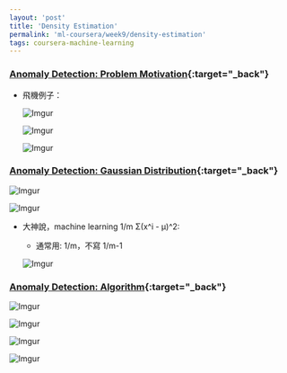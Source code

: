 ```yaml
---
layout: 'post'
title: 'Density Estimation'
permalink: 'ml-coursera/week9/density-estimation'
tags: coursera-machine-learning
---
```


### [Anomaly Detection: Problem Motivation](https://www.coursera.org/learn/machine-learning/lecture/V9MNG/problem-motivation){:target="_back"}


- 飛機例子：
   
   ![Imgur](https://i.imgur.com/WylyqP9.gif)
   
   ![Imgur](https://i.imgur.com/kYan6ph.gif)

   ![Imgur](https://i.imgur.com/wBiuIaE.gif)



### [Anomaly Detection: Gaussian Distribution](https://www.coursera.org/learn/machine-learning/lecture/ZYAyC/gaussian-distribution){:target="_back"}


   ![Imgur](https://i.imgur.com/k6s3oBA.jpg)


   ![Imgur](https://i.imgur.com/JQhW8dr.gif)


- 大神說，machine learning 1/m Σ(x^i - μ)^2:

   - 通常用: 1/m，不寫 1/m-1 

   ![Imgur](https://i.imgur.com/feK9h56.gif)


### [Anomaly Detection: Algorithm](https://www.coursera.org/learn/machine-learning/lecture/C8IJp/algorithm){:target="_back"}


![Imgur](https://i.imgur.com/c3IPvgT.jpg)

![Imgur](https://i.imgur.com/erJGMid.jpg)

![Imgur](https://i.imgur.com/bWvdMGX.jpg)

![Imgur](https://i.imgur.com/2wNfymK.jpg)



